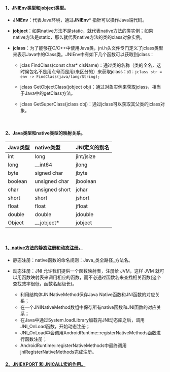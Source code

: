 #### 1、JNIEnv类型和jobject类型。

  - **JNIEnv**：代表Java环境，通过**JNIEnv*** 指针可以操作Java端代码。
  
  - **jobject**：如果native方法不是static，就代表native方法的类实例；如果native方法是static，那么就代表native方法的类的class对象实例。
  
  - **jclass**：为了能够在C/C++中使用Java类，jni.h头文件专门定义了jclass类型来表示Java中的Class类。JNIEnv中有如下几个函数可以获取到jclass：
    - jclas FindClass(const char* clsName)：通过类的名称（类的全名，这时候包名不是用点号而是用/来区分的）来获取jclass：`如：jclass str = env -> FindClass(java/lang/String);`
    
    - jclass GetObjectClass(jobject obj)：通过对象实例来获取jclass，相当于Java中的getClass方法。
    
    - jclass GetSuperClass(jclass obj)：通过jclass可以获取其父类的jclass对象。
<br>

#### 2、Java类型和native类型的映射关系。

| Java类型      |     native类型    |   JNI定义的别名  |
| :-------- | :--------| :------ |
| int | long |  jint/jsize |
| long | __int64 | jlong |
| byte | signed char | jbyte |
| boolean | unsigned char | jboolean |
| char | unsigned short | jchar |
| short | short | jshort |
| float | float | jfloat |
| double | double | jdouble |
| Object | __jobject* | jobject |  
<br>

#### [1、native方法的静态注册和动态注册。](https://blog.csdn.net/XSF50717/article/details/54693802)

  - 静态注册：native函数的命名规则：Java_类全路径_方法名。
  - 动态注册：JNI 允许我们提供一个函数映射表，注册给 JVM，这样 JVM 就可以用函数映射表来调用相应的函数，而不必通过函数名来查找相关函数(这个查找效率很低，函数名超级长)。
  
    - 利用结构体JNINativeMethod保存Java Native函数和JNI函数的对应关系；
    - 在一个JNINativeMethod数组中保存所有native函数和JNI函数的对应关系；
    - 在Java中通过System.loadLibrary加载完JNI动态库之后，调用JNI_OnLoad函数，开始动态注册；
    - JNI_OnLoad中会调用AndroidRuntime::registerNativeMethods函数进行函数注册；
    - AndroidRuntime::registerNativeMethods中最终调用jniRegisterNativeMethods完成注册。


#### [2、JNIEXPORT 和 JNICALL宏的作用。](https://stackoverflow.com/questions/19422660/when-to-use-jniexport-and-jnicall-in-android-ndk)

  



  




